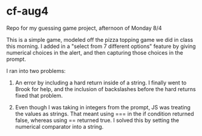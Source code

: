 cf-aug4
=======

Repo for my guessing game project, afternoon of Monday 8/4

This is a simple game, modeled off the pizza topping game we did in class this morning. I added in a "select from 7 different options" feature by giving numerical choices in the alert, and then capturing those choices in the prompt.

I ran into two problems:

1. An error by including a hard return inside of a string. I finally went to Brook for help, and the inclusion of backslashes before the hard returns fixed that problem.

2. Even though I was taking in integers from the prompt, JS was treating the values as strings. That meant using === in the if condition returned false, whereas using == returned true. I solved this by setting the numerical comparator into a string.